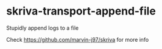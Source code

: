 # skriva-transport-append-file

Stupidly append logs to a file

Check https://github.com/marvin-j97/skriva for more info
